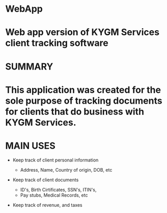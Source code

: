 # WebApp
Web app version of KYGM Services client tracking software
=============================================================
SUMMARY
=============================================================
This application was created for the sole purpose of tracking
documents for clients that do business with KYGM Services. 
=============================================
MAIN USES
=============================================
* Keep track of client personal information
  * Address, Name, Country of origin, DOB, etc
  
* Keep track of client documents
  * ID's, Birth Cirtificates, SSN's, ITIN's, 
  * Pay stubs, Medical Records, etc
  
* Keep track of revenue, and taxes 
